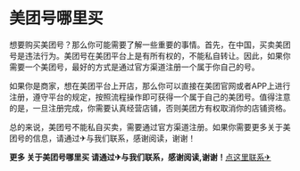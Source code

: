 # 美团号哪里买

想要购买美团号？那么你可能需要了解一些重要的事情。首先，在中国，买卖美团号是违法行为。美团号在美团平台上是有所有权的，不能私自转让。因此，如果你需要一个美团号，最好的方式是通过官方渠道注册一个属于你自己的号。

如果你是商家，想在美团平台上开店，那么你可以直接在美团官网或者APP上进行注册，遵守平台的规定，按照流程操作即可获得一个属于自己的美团号。值得注意的是，一旦注册完成，你需要认真经营店铺，否则美团方有权取消你的店铺资格。

总的来说，美团号不能私自买卖，需要通过官方渠道注册。如果你需要更多关于美团号的信息，请通过✈与我们联系，感谢阅读，谢谢！

**更多 关于美团号哪里买 请通过✈与我们联系，感谢阅读,谢谢！**[点这里联系✈](https://ww.k02.cc)